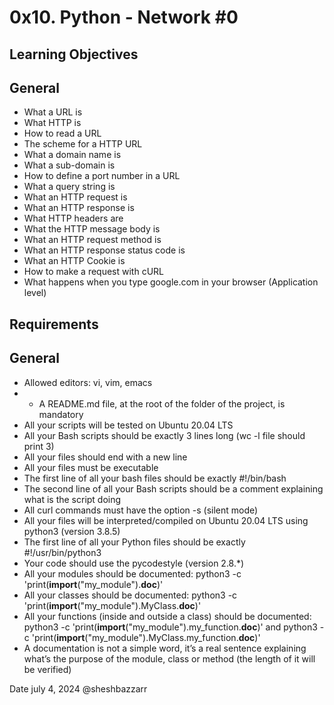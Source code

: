 # **0x10. Python - Network #0**

## **Learning Objectives**

## **General**

-   What a URL is
-   What HTTP is
-   How to read a URL
-   The scheme for a HTTP URL
-   What a domain name is
-   What a sub-domain is
-   How to define a port number in a URL
-   What a query string is
-   What an HTTP request is
-   What an HTTP response is
-   What HTTP headers are
-   What the HTTP message body is
-   What an HTTP request method is
-   What an HTTP response status code is
-   What an HTTP Cookie is
-   How to make a request with cURL
-   What happens when you type google.com in your browser (Application level)

## **Requirements**
## **General**

-   Allowed editors: vi, vim, emacs
-   - A README.md file, at the root of the folder of the project, is mandatory
-   All your scripts will be tested on Ubuntu 20.04 LTS
-   All your Bash scripts should be exactly 3 lines long (wc -l file should print 3)
-   All your files should end with a new line
-   All your files must be executable
-   The first line of all your bash files should be exactly #!/bin/bash
-   The second line of all your Bash scripts should be a comment explaining what is the script doing
-   All curl commands must have the option -s (silent mode)
-   All your files will be interpreted/compiled on Ubuntu 20.04 LTS using python3 (version 3.8.5)
-   The first line of all your Python files should be exactly #!/usr/bin/python3
-   Your code should use the pycodestyle (version 2.8.*)
-   All your modules should be documented: python3 -c 'print(__import__("my_module").__doc__)'
-   All your classes should be documented: python3 -c 'print(__import__("my_module").MyClass.__doc__)'
-   All your functions (inside and outside a class) should be documented: python3 -c 'print(__import__("my_module").my_function.__doc__)' and python3 -c 'print(__import__("my_module").MyClass.my_function.__doc__)'
-   A documentation is not a simple word, it’s a real sentence explaining what’s the purpose of the module, class or method (the length of it will be verified)

Date july 4, 2024
@sheshbazzarr